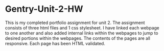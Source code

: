 # Gentry-Unit-2-HW
This is my completed portfolio assignment for unit 2. The assignment consists of three html files and 1 css stylesheet. I have linked each webpage to one another and also added internal links within the webpages to jump to desired portions within the webpages. The contents of the pages are all responsive. Each page has been HTML validated.
